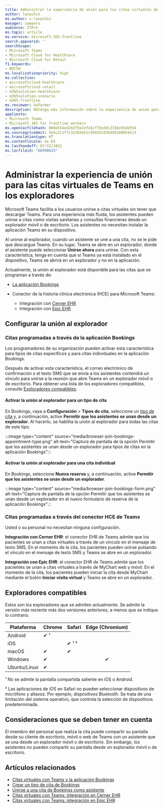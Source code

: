 ```yaml
---
title: Administrar la experiencia de unión para las citas virtuales de Teams en los exploradores
author: lanachin
ms.author: v-lanachin
manager: samanro
audience: ITPro
ms.topic: article
ms.service: microsoft-365-frontline
search.appverid: ''
searchScope:
- Microsoft Teams
- Microsoft Cloud for Healthcare
- Microsoft Cloud for Retail
f1.keywords:
- NOCSH
ms.localizationpriority: high
ms.collection:
- microsoftcloud-healthcare
- microsoftcloud-retail
- m365solution-healthcare
- m365solution-scenario
- m365-frontline
ms.reviewer: hafarmer
description: Obtenga más información sobre la experiencia de unión para las citas virtuales de Teams en los exploradores.
appliesto:
- Microsoft Teams
- Microsoft 365 for frontline workers
ms.openlocfilehash: 869e554ed202f5e2ef24cf75e3dc2338c65de554
ms.sourcegitcommit: 5e5c2c1f7c321b5eb1c5b932c03bdd510005de13
ms.translationtype: HT
ms.contentlocale: es-ES
ms.lasthandoff: 07/15/2022
ms.locfileid: "66998633"
---
```

# <a name="manage-the-join-experience-for-teams-virtual-appointments-on-browsers"></a>Administrar la experiencia de unión para las citas virtuales de Teams en los exploradores

Microsoft Teams facilita a los usuarios unirse a citas virtuales sin tener que descargar Teams. Para una experiencia más fluida, los asistentes pueden unirse a citas como visitas sanitarias y consultas financieras desde un explorador móvil o de escritorio. Los asistentes no necesitan instalar la aplicación Teams en su dispositivo.

Al unirse al explorador, cuando un asistente se une a una cita, no se le pide que descargue Teams. En su lugar, Teams se abre en un explorador, donde el asistente puede seleccionar **Unirse ahora** para unirse. Con esta característica, tenga en cuenta que si Teams ya está instalado en el dispositivo, Teams se abrirá en un explorador y no en la aplicación.

Actualmente, la unión al explorador está disponible para las citas que se programan a través de:

- [La aplicación Bookings](https://support.microsoft.com/office/what-is-bookings-42d4e852-8e99-4d8f-9b70-d7fc93973cb5)
- Conector de la historia clínica electrónica (HCE) para Microsoft Teams:

  - Integración con [Cerner EHR](ehr-admin-cerner.md)
  - Integración con [Epic EHR](ehr-admin-epic.md)

## <a name="set-up-browser-join"></a>Configurar la unión al explorador

### <a name="appointments-scheduled-through-the-bookings-app"></a>Citas programadas a través de la aplicación Bookings

Los programadores de su organización pueden activar esta característica para tipos de citas específicos y para citas individuales en la aplicación Bookings.

Después de activar esta característica, el correo electrónico de confirmación o el texto SMS que se envía a los asistentes contendrá un vínculo para unirse a la reunión que abre Teams en un explorador móvil o de escritorio. Para obtener una lista de los exploradores compatibles, consulte [Exploradores compatibles](#supported-browsers).

#### <a name="turn-on-browser-join-for-an-appointment-type"></a>Activar la unión al explorador para un tipo de cita

En Bookings, vaya a **Configuración** > **Tipos de cita**, seleccione un [tipo de cita](https://support.microsoft.com/office/create-an-appointment-type-810eac77-6a65-4dc8-964d-c00eadf43887) y, a continuación, active **Permitir que los asistentes se unan desde un explorador**. Al hacerlo, se habilita la unión al explorador para todas las citas de este tipo.

:::image type="content" source="media/browser-join-bookings-appointment-type.png" alt-text="Captura de pantalla de la opción Permitir que los asistentes se unan desde un explorador para tipos de citas en la aplicación Bookings":::

#### <a name="turn-on-browser-join-for-an-individual-appointment"></a>Activar la unión al explorador para una cita individual

En Bookings, seleccione **Nueva reserva** y, a continuación, active **Permitir que los asistentes se unan desde un explorador**.

:::image type="content" source="media/browser-join-bookings-form.png" alt-text="Captura de pantalla de la opción Permitir que los asistentes se unan desde un explorador en el nuevo formulario de reserva de la aplicación Bookings":::

### <a name="appointments-scheduled-through-the-teams-ehr-connector"></a>Citas programadas a través del conector HCE de Teams

Usted o su personal no necesitan ninguna configuración.

**Integración con Cerner EHR**: el conector EHR de Teams admite que los pacientes se unan a citas virtuales a través de un vínculo en el mensaje de texto SMS. En el momento de la cita, los pacientes pueden unirse pulsando el vínculo en el mensaje de texto SMS y Teams se abre en un explorador.

**Integración con Epic EHR**: el conector EHR de Teams admite que los pacientes se unan a citas virtuales a través de MyChart web y móvil. En el momento de la cita, los pacientes pueden iniciar la cita desde MyChart mediante el botón **Iniciar visita virtual** y Teams se abre en un explorador.

## <a name="supported-browsers"></a>Exploradores compatibles

Estos son los exploradores que se admiten actualmente. Se admite la versión más reciente más dos versiones anteriores, a menos que se indique lo contrario.

|Plataforma  |Chrome |Safari |Edge (Chromium)|
|---------|:---|:---|:---:|
|Android   | &#x2714; &sup1;      |         |         |
|iOS    |         | &#x2714; &sup1; &sup2; |         |
|macOS     | &#x2714; | &#x2714;|         |
|Windows    | &#x2714; |   | &#x2714; |
|Ubuntu/Linux     | &#x2714;         |     |         |

&sup1; No se admite la pantalla compartida saliente en iOS o Android.

&sup2; Las aplicaciones de iOS en Safari no pueden seleccionar dispositivos de micrófono y altavoz. Por ejemplo, dispositivos Bluetooth. Se trata de una limitación del sistema operativo, que controla la selección de dispositivos predeterminada.

## <a name="things-to-consider"></a>Consideraciones que se deben tener en cuenta

El miembro del personal que realiza la cita puede compartir su pantalla desde su cliente de escritorio, móvil o web de Teams con un asistente que se una desde un explorador móvil o de escritorio. Sin embargo, los asistentes no pueden compartir su pantalla desde un explorador móvil o de escritorio.

## <a name="related-articles"></a>Artículos relacionados

- [Citas virtuales con Teams y la aplicación Bookings](bookings-virtual-visits.md)
- [Crear un tipo de cita de Bookings](https://support.microsoft.com/office/create-an-appointment-type-810eac77-6a65-4dc8-964d-c00eadf43887)
- [Unirse a una cita de Bookings como asistente](https://support.microsoft.com/office/join-a-bookings-appointment-as-an-attendee-95cea12d-2220-421f-a663-6efb20913c7f)
- [Citas virtuales con Teams: integración en Cerner EHR](ehr-admin-cerner.md)
- [Citas virtuales con Teams: integración en Epic EHR](ehr-admin-epic.md)
